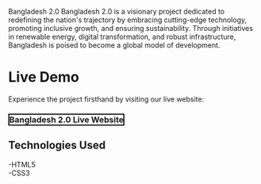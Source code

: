 Bangladesh 2.0
Bangladesh 2.0 is a visionary project dedicated to redefining the nation's trajectory by embracing cutting-edge technology, promoting inclusive growth, and ensuring sustainability. Through initiatives in renewable energy, digital transformation, and robust infrastructure, Bangladesh is poised to become a global model of development.

<h1>Live Demo</h1>
Experience the project firsthand by visiting our live website:

<h3><a style="text-decoration:none; border:2px solid black;" href="https://designerlikhon.github.io/first-assignment-Bangladesh-2.0/">Bangladesh 2.0 Live Website</a></h3>

<h2>Technologies Used</h2>
-HTML5 <br>
-CSS3
